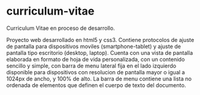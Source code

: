 # curriculum-vitae

Curriculum Vitae en proceso de desarrollo.

Proyecto web desarrollado en html5 y css3. Contiene protocolos de ajuste de pantalla para dispositivos moviles (smartphone-tablet) y ajuste de pantalla tipo escritorio (desktop, laptop). Cuenta con una vista de pantalla elaborada en formato de hoja de vida personalizada, con un contenido sencillo y simple, con barra de menu lateral fija en el lado izquierdo disponible para dispositivos con resolucion de pantalla mayor o igual a 1024px de ancho, y 100% de alto. La barra de menu contiene una lista no ordenada de elementos que definen el cuerpo de texto del documento.
